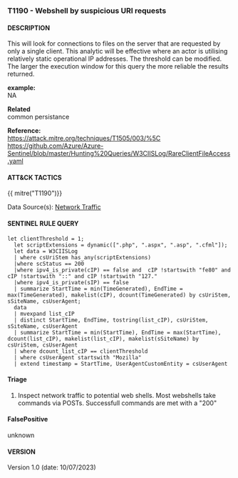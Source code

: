### T1190 - Webshell by suspicious URI requests

#### DESCRIPTION

This will look for connections to files on the server that are requested by only a single client.
This analytic will be effective where an actor is utilising relatively static operational IP addresses. The threshold can be modified.
The larger the execution window for this query the more reliable the results returned.

**example:**\
NA

**Related**\
common persistance

**Reference:**\
https://attack.mitre.org/techniques/T1505/003/%5C
https://github.com/Azure/Azure-Sentinel/blob/master/Hunting%20Queries/W3CIISLog/RareClientFileAccess.yaml

#### ATT&CK TACTICS

{{ mitre("T1190")}}

Data Source(s): [Network Traffic](https://attack.mitre.org/datasources/DS0029/)

#### SENTINEL RULE QUERY

```
let clientThreshold = 1;
  let scriptExtensions = dynamic([".php", ".aspx", ".asp", ".cfml"]);
  let data = W3CIISLog
  | where csUriStem has_any(scriptExtensions)
  |where scStatus == 200
  |where ipv4_is_private(cIP) == false and  cIP !startswith "fe80" and cIP !startswith "::" and cIP !startswith "127."
  |where ipv4_is_private(sIP) == false   
  | summarize StartTime = min(TimeGenerated), EndTime = max(TimeGenerated), makelist(cIP), dcount(TimeGenerated) by csUriStem, sSiteName, csUserAgent;
  data
  | mvexpand list_cIP
  | distinct StartTime, EndTime, tostring(list_cIP), csUriStem, sSiteName, csUserAgent
  | summarize StartTime = min(StartTime), EndTime = max(StartTime), dcount(list_cIP), makelist(list_cIP), makelist(sSiteName) by csUriStem, csUserAgent
  | where dcount_list_cIP == clientThreshold 
  | where csUserAgent startswith "Mozilla"
  | extend timestamp = StartTime, UserAgentCustomEntity = csUserAgent    
```

#### Triage

1. Inspect network traffic to potential web shells. Most webshells take commands via POSTs. Successfull commands are met with a "200"

#### FalsePositive

unknown

#### VERSION

Version 1.0 (date: 10/07/2023)
